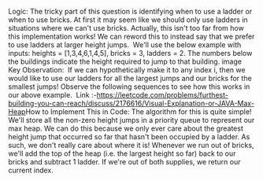 Logic:
The tricky part of this question is identifying when to use a ladder or when to use bricks. At first it may seem like we should only use ladders in situations where we can't use bricks. Actually, this isn't too far from how this implementation works! We can reword this to instead say that we prefer to use ladders at larger height jumps.
​
We'll use the below example with inputs: heights = [1,3,4,6,1,4,5], bricks = 3, ladders = 2. The numbers below the buildings indicate the height required to jump to that building.
image
​
Key Observation:
​
If we can hypothetically make it to any index i, then we would like to use our ladders for all the largest jumps and our bricks for the smallest jumps! Observe the following sequences to see how this works in our above example.
​
Link :-https://leetcode.com/problems/furthest-building-you-can-reach/discuss/2176616/Visual-Explanation-or-JAVA-Max-Heap
​
How to Implement This in Code:
The algorithm for this is quite simple! We'll store all the non-zero height jumps in a priority queue to represent our max heap. We can do this because we only ever care about the greatest height jump that occurred so far that hasn't been occupied by a ladder. As such, we don't really care about where it is!
Whenever we run out of bricks, we'll add the top of the heap (i.e. the largest height so far) back to our bricks and subtract 1 ladder. If we're out of both supplies, we return our current index.